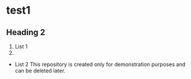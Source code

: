 # test1
## Heading 2
1. List 1
2.

* List 2
This repository is created only for demonstration purposes and can be deleted later.
